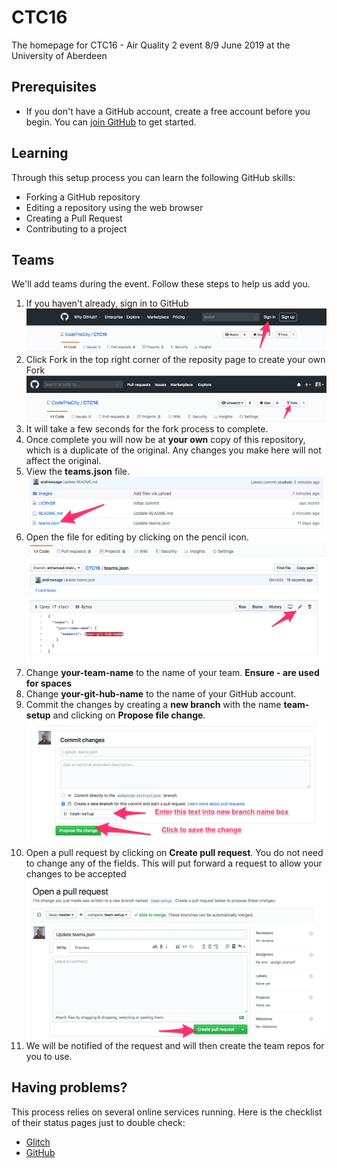 # CTC16
The homepage for CTC16 - Air Quality 2 event 8/9 June 2019 at the University of Aberdeen

## Prerequisites

* If you don't have a GitHub account, create a free account before you begin.
You can [join GitHub](http://github.com/join) to get started.

## Learning
Through this setup process you can learn the following GitHub skills:
* Forking a GitHub repository
* Editing a repository using the web browser
* Creating a Pull Request
* Contributing to a project

## Teams
We'll add teams during the event. Follow these steps to help us add you.
1. If you haven't already, sign in to GitHub
![Image showing how to sign in to GitHub](images/1-signin.png)
2. Click Fork in the top right corner of the reposity page to create your own Fork
![Image showing how to start fork process](images/1-fork.png)
3. It will take a few seconds for the fork process to complete.
4. Once complete you will now be at **your own** copy of this repository, which is a duplicate of the original. Any changes you make here will not affect the original.
5. View the **teams.json** file.
![Image showing how to view the teams.json file](images/1-view-teams.png)
6. Open the file for editing by clicking on the pencil icon.
![Image showing how to open teams.json for editing](images/1-edit-teams.png)
7. Change **your-team-name** to the name of your team. **Ensure - are used for spaces**
8. Change **your-git-hub-name** to the name of your GitHub account.
9. Commit the changes by creating a **new branch** with the name **team-setup** and clicking on **Propose file change**.
![Image showing commit changes](images/1-commit-teams.png)
10. Open a pull request by clicking on **Create pull request**. You do not need to change any of the fields. This will put forward a request to allow your changes to be accepted
![Image showing open pull request](images/1-open-pull-request.png)
11. We will be notified of the request and will then create the team repos for you to use.

## Having problems?
This process relies on several online services running. Here is the checklist of their status pages just to double check:

* [Glitch](https://status.glitch.com)
* [GitHub](https://www.githubstatus.com)
